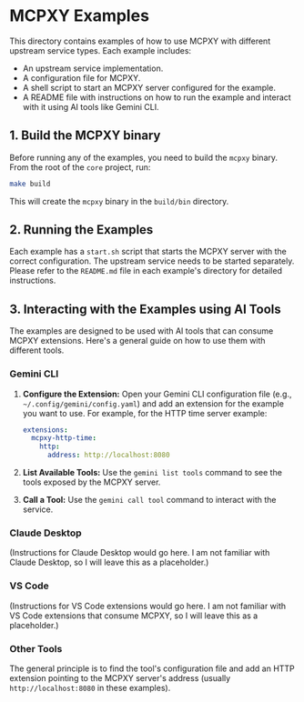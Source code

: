 # MCPXY Examples

This directory contains examples of how to use MCPXY with different upstream service types. Each example includes:

- An upstream service implementation.
- A configuration file for MCPXY.
- A shell script to start an MCPXY server configured for the example.
- A README file with instructions on how to run the example and interact with it using AI tools like Gemini CLI.

## 1. Build the MCPXY binary

Before running any of the examples, you need to build the `mcpxy` binary. From the root of the `core` project, run:

```bash
make build
```

This will create the `mcpxy` binary in the `build/bin` directory.

## 2. Running the Examples

Each example has a `start.sh` script that starts the MCPXY server with the correct configuration. The upstream service needs to be started separately. Please refer to the `README.md` file in each example's directory for detailed instructions.

## 3. Interacting with the Examples using AI Tools

The examples are designed to be used with AI tools that can consume MCPXY extensions. Here's a general guide on how to use them with different tools.

### Gemini CLI

1.  **Configure the Extension:** Open your Gemini CLI configuration file (e.g., `~/.config/gemini/config.yaml`) and add an extension for the example you want to use. For example, for the HTTP time server example:

    ```yaml
    extensions:
      mcpxy-http-time:
        http:
          address: http://localhost:8080
    ```

2.  **List Available Tools:** Use the `gemini list tools` command to see the tools exposed by the MCPXY server.

3.  **Call a Tool:** Use the `gemini call tool` command to interact with the service.

### Claude Desktop

(Instructions for Claude Desktop would go here. I am not familiar with Claude Desktop, so I will leave this as a placeholder.)

### VS Code

(Instructions for VS Code extensions would go here. I am not familiar with VS Code extensions that consume MCPXY, so I will leave this as a placeholder.)

### Other Tools

The general principle is to find the tool's configuration file and add an HTTP extension pointing to the MCPXY server's address (usually `http://localhost:8080` in these examples).
